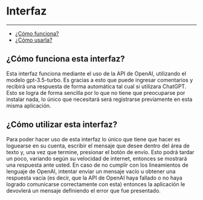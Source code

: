 # Interfaz

---

- [¿Cómo funciona?](#como-funciona)
- [¿Cómo usarla?](#como-usarla)

<a name="como-funciona"></a>
## ¿Cómo funciona esta interfaz?

Esta interfaz funciona mediante el uso de la API de OpenAI, utilizando el modelo gpt-3.5-turbo. Es gracias a esto que puede ingresar comentarios y recibirá una respuesta de forma automática tal cual si utilizara ChatGPT. Esto se logra de forma sencilla por lo que no tiene que preocuparse por instalar nada, lo único que necesitará será registrarse previamente en esta misma aplicación.

<a name="como-usarla"></a>
## ¿Cómo utilizar esta interfaz?

Para poder hacer uso de esta interfaz lo único que tiene que hacer es loguearse en su cuenta, escribir el mensaje que desee dentro del área de texto y, una vez que termine, presionar el botón de envío. Esto podrá tardar un poco, variando según su velocidad de internet, entonces se mostrará una respuesta ante usted.
En caso de no cumplir con los lineamientos de lenguaje de OpenAI, intentar enviar un mensaje vacío u obtener una respuesta vacía (es decir, que la API de OpenAI haya fallado o no haya logrado comunicarse correctamente con esta) entonces la aplicación le devovlerá un mensaje definiendo el error que fue presentado.